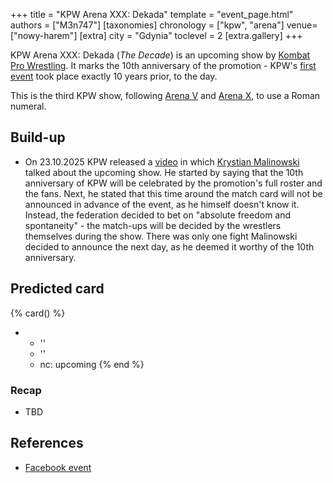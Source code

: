 +++
title = "KPW Arena XXX: Dekada"
template = "event_page.html"
authors = ["M3n747"]
[taxonomies]
chronology = ["kpw", "arena"]
venue=["nowy-harem"]
[extra]
city = "Gdynia"
toclevel = 2
[extra.gallery]
+++

KPW Arena XXX: Dekada (_The Decade_) is an upcoming show by [Kombat Pro Wrestling](@/o/kpw.md). It marks the 10th anniversary of the promotion - KPW's [first event](@/e/kpw/2015-11-14-kpw-vs-the-world-hungary-for-kombat.md) took place exactly 10 years prior, to the day.

This is the third KPW show, following [Arena V](@/e/kpw/2017-01-14-kpw-arena-v.md) and [Arena X](@/e/kpw/2018-05-26-kpw-arena-x.md), to use a Roman numeral.

## Build-up

* On 23.10.2025 KPW released a [video][malinowski-xxx] in which [Krystian Malinowski](@/w/krystian-malinowski.md) talked about the upcoming show. He started by saying that the 10th anniversary of KPW will be celebrated by the promotion's full roster and the fans. Next, he stated that this time around the match card will not be announced in advance of the event, as he himself doesn't know it. Instead, the federation decided to bet on "absolute freedom and spontaneity" - the match-ups will be decided by the wrestlers themselves during the show. There was only one fight Malinowski decided to announce the next day, as he deemed it worthy of the 10th anniversary.

## Predicted card

{% card() %}
- - ''
  - ''
  - nc: upcoming
{% end %}

### Recap
* TBD

## References

* [Facebook event](https://www.facebook.com/events/2238817879916078/?active_tab=about)

[malinowski-xxx]: https://www.youtube.com/watch?v=_wDJOaQ6d0s
